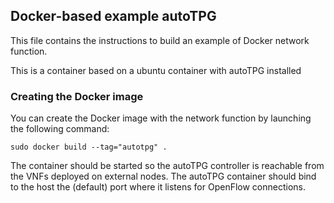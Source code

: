 ## Docker-based example autoTPG

This file contains the instructions to build an example of Docker network function.

This is a container based on a ubuntu container with autoTPG installed

### Creating the Docker image

You can create the Docker image with the network function by launching the following command:

    sudo docker build --tag="autotpg" .
    
The container should be started so the autoTPG controller is reachable from the VNFs deployed on external nodes.
The autoTPG container should bind to the host the (default) port where it listens for OpenFlow connections.
